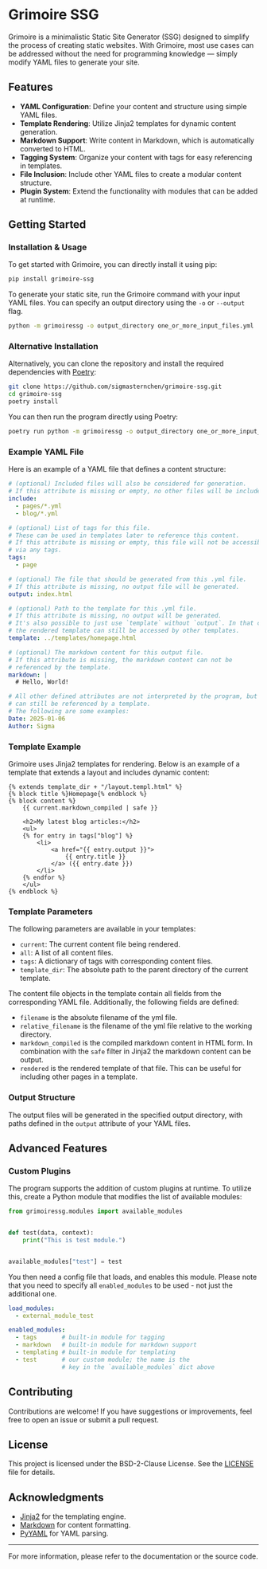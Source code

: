 # Grimoire SSG

Grimoire is a minimalistic Static Site Generator (SSG) designed to simplify the process of 
creating static websites. With Grimoire, most use cases can be addressed without the need 
for programming knowledge — simply modify YAML files to generate your site.

## Features

- **YAML Configuration**: Define your content and structure using simple YAML files.
- **Template Rendering**: Utilize Jinja2 templates for dynamic content generation.
- **Markdown Support**: Write content in Markdown, which is automatically converted to HTML.
- **Tagging System**: Organize your content with tags for easy referencing in templates.
- **File Inclusion**: Include other YAML files to create a modular content structure.
- **Plugin System**: Extend the functionality with modules that can be added at runtime. 

## Getting Started

### Installation & Usage

To get started with Grimoire, you can directly install it using pip:

```bash
pip install grimoire-ssg
```

To generate your static site, run the Grimoire command with your input YAML files. 
You can specify an output directory using the `-o` or `--output` flag.

```bash
python -m grimoiressg -o output_directory one_or_more_input_files.yml
```

### Alternative Installation

Alternatively, you can clone the repository and install the 
required dependencies with [Poetry](https://python-poetry.org/):

```bash
git clone https://github.com/sigmasternchen/grimoire-ssg.git
cd grimoire-ssg
poetry install
```

You can then run the program directly using Poetry:

```bash
poetry run python -m grimoiressg -o output_directory one_or_more_input_files.yml
```

### Example YAML File

Here is an example of a YAML file that defines a content structure:

```yaml
# (optional) Included files will also be considered for generation.
# If this attribute is missing or empty, no other files will be included.
include:
  - pages/*.yml
  - blog/*.yml

# (optional) List of tags for this file.
# These can be used in templates later to reference this content.
# If this attribute is missing or empty, this file will not be accessible 
# via any tags.
tags:
  - page

# (optional) The file that should be generated from this .yml file.
# If this attribute is missing, no output file will be generated.
output: index.html

# (optional) Path to the template for this .yml file.
# If this attribute is missing, no output will be generated.
# It's also possible to just use `template` without `output`. In that case
# the rendered template can still be accessed by other templates.
template: ../templates/homepage.html

# (optional) The markdown content for this output file.
# If this attribute is missing, the markdown content can not be 
# referenced by the template.
markdown: |
  # Hello, World!

# All other defined attributes are not interpreted by the program, but 
# can still be referenced by a template.
# The following are some examples:
Date: 2025-01-06
Author: Sigma
```

### Template Example

Grimoire uses Jinja2 templates for rendering. Below is an example of a template that 
extends a layout and includes dynamic content:

```jinja
{% extends template_dir + "/layout.templ.html" %}
{% block title %}Homepage{% endblock %}
{% block content %}
    {{ current.markdown_compiled | safe }}

    <h2>My latest blog articles:</h2>
    <ul>
    {% for entry in tags["blog"] %}
        <li>
            <a href="{{ entry.output }}">
                {{ entry.title }}
            </a> ({{ entry.date }})
        </li>
    {% endfor %}
    </ul>
{% endblock %}
```

### Template Parameters

The following parameters are available in your templates:

- `current`: The current content file being rendered.
- `all`: A list of all content files.
- `tags`: A dictionary of tags with corresponding content files.
- `template_dir`: The absolute path to the parent directory of the current template.

The content file objects in the template contain all fields from the corresponding YAML file. 
Additionally, the following fields are defined:
- `filename` is the absolute filename of the yml file.
- `relative_filename` is the filename of the yml file relative to the working directory.
- `markdown_compiled` is the compiled markdown content in HTML form. In combination with the `safe` filter in Jinja2 the markdown content can be output.
- `rendered` is the rendered template of that file. This can be useful for including other pages in a template.


### Output Structure

The output files will be generated in the specified output directory, with paths defined in the `output` 
attribute of your YAML files.

## Advanced Features

### Custom Plugins

The program supports the addition of custom plugins at runtime. To utilize this, create a Python module 
that modifies the list of available modules:

```Python
from grimoiressg.modules import available_modules


def test(data, context):
    print("This is test module.")


available_modules["test"] = test

```

You then need a config file that loads, and enables this module. Please note that you need to specify 
all `enabled_modules` to be used - not just the additional one.

```yaml
load_modules:
  - external_module_test

enabled_modules:
  - tags       # built-in module for tagging
  - markdown   # built-in module for markdown support
  - templating # built-in module for templating
  - test       # our custom module; the name is the 
               # key in the `available_modules` dict above
```

## Contributing

Contributions are welcome! If you have suggestions or improvements, feel free to open an issue or submit a pull request.

## License

This project is licensed under the BSD-2-Clause License. See the [LICENSE](LICENSE) file for details.

## Acknowledgments

- [Jinja2](https://jinja.palletsprojects.com/) for the templating engine.
- [Markdown](https://python-markdown.github.io/) for content formatting.
- [PyYAML](https://pyyaml.org/) for YAML parsing.

---

For more information, please refer to the documentation or the source code.